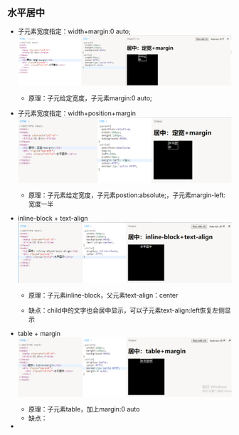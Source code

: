 ## 水平居中

* 子元素宽度指定：width+margin:0 auto;![](/assets/center_width_margin.png)

  * 原理：子元给定宽度，子元素margin:0 auto;

* 子元素宽度指定：width+position+margin![](/assets/center_width_position.png)

  * 原理：子元素给定宽度，子元素postion:absolute;，子元素margin-left:宽度一半

* inline-block + text-align![](/assets/center_inline_block.png)

  * 原理：子元素inline-block，父元素text-align：center

  * 缺点：child中的文字也会居中显示，可以子元素text-align:left恢复左侧显示

* table + margin![](/assets/center_table.png)

  * 原理：子元素table，加上margin:0 auto
  * 缺点：

* 


